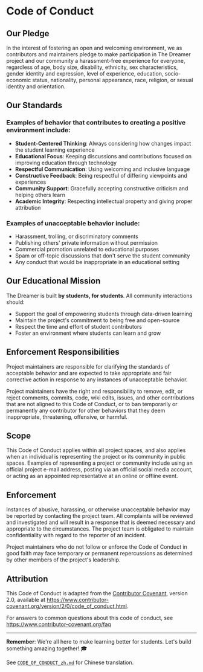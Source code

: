 # Code of Conduct

## Our Pledge

In the interest of fostering an open and welcoming environment, we as contributors and maintainers pledge to make participation in The Dreamer project and our community a harassment-free experience for everyone, regardless of age, body size, disability, ethnicity, sex characteristics, gender identity and expression, level of experience, education, socio-economic status, nationality, personal appearance, race, religion, or sexual identity and orientation.

## Our Standards

### Examples of behavior that contributes to creating a positive environment include:

- **Student-Centered Thinking**: Always considering how changes impact the student learning experience
- **Educational Focus**: Keeping discussions and contributions focused on improving education through technology
- **Respectful Communication**: Using welcoming and inclusive language
- **Constructive Feedback**: Being respectful of differing viewpoints and experiences
- **Community Support**: Gracefully accepting constructive criticism and helping others learn
- **Academic Integrity**: Respecting intellectual property and giving proper attribution

### Examples of unacceptable behavior include:

- Harassment, trolling, or discriminatory comments
- Publishing others' private information without permission
- Commercial promotion unrelated to educational purposes
- Spam or off-topic discussions that don't serve the student community
- Any conduct that would be inappropriate in an educational setting

## Our Educational Mission

The Dreamer is built **by students, for students**. All community interactions should:

- Support the goal of empowering students through data-driven learning
- Maintain the project's commitment to being free and open-source
- Respect the time and effort of student contributors
- Foster an environment where students can learn and grow

## Enforcement Responsibilities

Project maintainers are responsible for clarifying the standards of acceptable behavior and are expected to take appropriate and fair corrective action in response to any instances of unacceptable behavior.

Project maintainers have the right and responsibility to remove, edit, or reject comments, commits, code, wiki edits, issues, and other contributions that are not aligned to this Code of Conduct, or to ban temporarily or permanently any contributor for other behaviors that they deem inappropriate, threatening, offensive, or harmful.

## Scope

This Code of Conduct applies within all project spaces, and also applies when an individual is representing the project or its community in public spaces. Examples of representing a project or community include using an official project e-mail address, posting via an official social media account, or acting as an appointed representative at an online or offline event.

## Enforcement

Instances of abusive, harassing, or otherwise unacceptable behavior may be reported by contacting the project team. All complaints will be reviewed and investigated and will result in a response that is deemed necessary and appropriate to the circumstances. The project team is obligated to maintain confidentiality with regard to the reporter of an incident.

Project maintainers who do not follow or enforce the Code of Conduct in good faith may face temporary or permanent repercussions as determined by other members of the project's leadership.

## Attribution

This Code of Conduct is adapted from the [Contributor Covenant](https://www.contributor-covenant.org), version 2.0, available at https://www.contributor-covenant.org/version/2/0/code_of_conduct.html.

For answers to common questions about this code of conduct, see https://www.contributor-covenant.org/faq

---

**Remember**: We're all here to make learning better for students. Let's build something amazing together! 🎓

See [`CODE_OF_CONDUCT_zh.md`](CODE_OF_CONDUCT_zh.md) for Chinese translation.